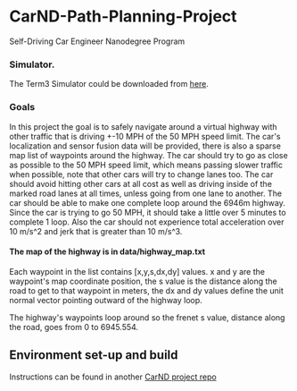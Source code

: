 # CarND-Path-Planning-Project
Self-Driving Car Engineer Nanodegree Program
   
### Simulator.
The Term3 Simulator could be downloaded from [here](https://github.com/udacity/self-driving-car-sim/releases/tag/T3_v1.2).  

### Goals
In this project the goal is to safely navigate around a virtual highway with other traffic that is driving +-10 MPH of the 50 MPH speed limit. The car's localization and sensor fusion data will be provided, there is also a sparse map list of waypoints around the highway. The car should try to go as close as possible to the 50 MPH speed limit, which means passing slower traffic when possible, note that other cars will try to change lanes too. The car should avoid hitting other cars at all cost as well as driving inside of the marked road lanes at all times, unless going from one lane to another. The car should be able to make one complete loop around the 6946m highway. Since the car is trying to go 50 MPH, it should take a little over 5 minutes to complete 1 loop. Also the car should not experience total acceleration over 10 m/s^2 and jerk that is greater than 10 m/s^3.

#### The map of the highway is in data/highway_map.txt
Each waypoint in the list contains  [x,y,s,dx,dy] values. x and y are the waypoint's map coordinate position, the s value is the distance along the road to get to that waypoint in meters, the dx and dy values define the unit normal vector pointing outward of the highway loop.

The highway's waypoints loop around so the frenet s value, distance along the road, goes from 0 to 6945.554.

## Environment set-up and build
Instructions can be found in another [CarND project repo](https://github.com/RuoyuLi92/CarND-Extended-Kalman-Filter-Project#extended-kalman-filter-project)

